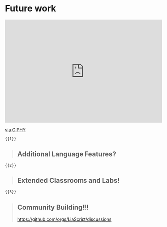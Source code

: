 # Future work


<div style="width:100%;height:0;padding-bottom:66%;position:relative;"><iframe src="https://giphy.com/embed/ZZkCo8zKWtt2ZgozfX" width="100%" height="100%" style="position:absolute" frameBorder="0" class="giphy-embed" allowFullScreen></iframe></div><p><a href="https://giphy.com/gifs/vintage-future-futuristic-ZZkCo8zKWtt2ZgozfX">via GIPHY</a></p>


    {{1}}
> ## Additional Language Features?


    {{2}}
> ## Extended Classrooms and Labs!


    {{3}}
> ## Community Building!!!
>
> https://github.com/orgs/LiaScript/discussions
